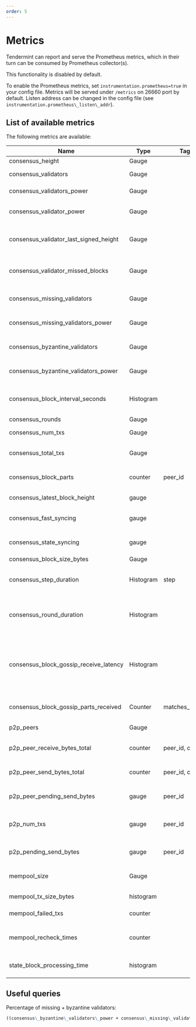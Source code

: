 ```yaml
---
order: 5
---
```


# Metrics

Tendermint can report and serve the Prometheus metrics, which in their turn can
be consumed by Prometheus collector(s).

This functionality is disabled by default.

To enable the Prometheus metrics, set `instrumentation.prometheus=true` in your
config file. Metrics will be served under `/metrics` on 26660 port by default.
Listen address can be changed in the config file (see
`instrumentation.prometheus\_listen\_addr`).

## List of available metrics

The following metrics are available:

| **Name**                               | **Type**  | **Tags**        | **Description**                                                                                                                            |
|----------------------------------------|-----------|-----------------|--------------------------------------------------------------------------------------------------------------------------------------------|
| consensus_height                       | Gauge     |                 | Height of the chain                                                                                                                        |
| consensus_validators                   | Gauge     |                 | Number of validators                                                                                                                       |
| consensus_validators_power             | Gauge     |                 | Total voting power of all validators                                                                                                       |
| consensus_validator_power              | Gauge     |                 | Voting power of the node if in the validator set                                                                                           |
| consensus_validator_last_signed_height | Gauge     |                 | Last height the node signed a block, if the node is a validator                                                                            |
| consensus_validator_missed_blocks      | Gauge     |                 | Total amount of blocks missed for the node, if the node is a validator                                                                     |
| consensus_missing_validators           | Gauge     |                 | Number of validators who did not sign                                                                                                      |
| consensus_missing_validators_power     | Gauge     |                 | Total voting power of the missing validators                                                                                               |
| consensus_byzantine_validators         | Gauge     |                 | Number of validators who tried to double sign                                                                                              |
| consensus_byzantine_validators_power   | Gauge     |                 | Total voting power of the byzantine validators                                                                                             |
| consensus_block_interval_seconds       | Histogram |                 | Time between this and last block (Block.Header.Time) in seconds                                                                            |
| consensus_rounds                       | Gauge     |                 | Number of rounds                                                                                                                           |
| consensus_num_txs                      | Gauge     |                 | Number of transactions                                                                                                                     |
| consensus_total_txs                    | Gauge     |                 | Total number of transactions committed                                                                                                     |
| consensus_block_parts                  | counter   | peer_id         | number of blockparts transmitted by peer                                                                                                   |
| consensus_latest_block_height          | gauge     |                 | /status sync_info number                                                                                                                   |
| consensus_fast_syncing                 | gauge     |                 | either 0 (not fast syncing) or 1 (syncing)                                                                                                 |
| consensus_state_syncing                | gauge     |                 | either 0 (not state syncing) or 1 (syncing)                                                                                                |
| consensus_block_size_bytes             | Gauge     |                 | Block size in bytes                                                                                                                        |
| consensus_step_duration                | Histogram | step            | Histogram of durations for each step in the consensus protocol                                                                             |
| consensus_round_duration               | Histogram |                 | Histogram of durations for all the rounds that have occurred since the process started                                                     |
| consensus_block_gossip_receive_latency | Histogram |                 | Histogram of time taken to receive a block in seconds, measure between when a new block is first discovered to when the block is completed |
| consensus_block_gossip_parts_received  | Counter   | matches_current | Number of block parts received by the node                                                                                                 |
| p2p_peers                              | Gauge     |                 | Number of peers node's connected to                                                                                                        |
| p2p_peer_receive_bytes_total           | counter   | peer_id, chID   | number of bytes per channel received from a given peer                                                                                     |
| p2p_peer_send_bytes_total              | counter   | peer_id, chID   | number of bytes per channel sent to a given peer                                                                                           |
| p2p_peer_pending_send_bytes            | gauge     | peer_id         | number of pending bytes to be sent to a given peer                                                                                         |
| p2p_num_txs                            | gauge     | peer_id         | number of transactions submitted by each peer_id                                                                                           |
| p2p_pending_send_bytes                 | gauge     | peer_id         | amount of data pending to be sent to peer                                                                                                  |
| mempool_size                           | Gauge     |                 | Number of uncommitted transactions                                                                                                         |
| mempool_tx_size_bytes                  | histogram |                 | transaction sizes in bytes                                                                                                                 |
| mempool_failed_txs                     | counter   |                 | number of failed transactions                                                                                                              |
| mempool_recheck_times                  | counter   |                 | number of transactions rechecked in the mempool                                                                                            |
| state_block_processing_time            | histogram |                 | time between BeginBlock and EndBlock in ms                                                                                                 |

## Useful queries

Percentage of missing + byzantine validators:

```md
((consensus\_byzantine\_validators\_power + consensus\_missing\_validators\_power) / consensus\_validators\_power) * 100
```
